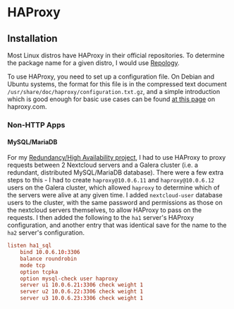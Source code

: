 <!--
SPDX-FileCopyrightText: 2023 - 2025 Eli Array Minkoff

SPDX-License-Identifier: CC-BY-SA-4.0
-->

# HAProxy

## Installation

Most Linux distros have HAProxy in their official repositories. To determine the package name for a given distro, I would use [Repology](https://repology.org/project/haproxy/versions).

To use HAProxy, you need to set up a configuration file. On Debian and Ubuntu systems, the format for this file is in the compressed text document `/usr/share/doc/haproxy/configuration.txt.gz`, and a simple introduction which is good enough for basic use cases can be found [at this page](https://www.haproxy.com/blog/haproxy-configuration-basics-load-balance-your-servers/) on haproxy.com.

### Non-HTTP Apps

#### MySQL/MariaDB

For my [Redundancy/High Availability project](https://github.com/eliminmax/cncs-journal/wiki/Working-Notes%3A-SEC440%3A-High-Availability-Project), I had to use HAProxy to proxy requests between 2 Nextcloud servers and a Galera cluster (i.e. a redundant, distributed MySQL/MariaDB database). There were a few extra steps to this - I had to create `haproxy@10.0.6.11` and `haproxy@10.0.6.12` users on the Galera cluster, which allowed `haproxy` to determine which of the servers were alive at any given time. I added `nextcloud-user` database users to the cluster, with the same password and permissions as those on the nextcloud servers themselves, to allow HAProxy to pass on the requests. I then added the following to the `ha1` server's HAProxy configuration, and another entry that was identical save for the name to the `ha2` server's configuration.

```conf
listen ha1_sql
	bind 10.0.6.10:3306
	balance roundrobin
	mode tcp
	option tcpka
	option mysql-check user haproxy
	server u1 10.0.6.21:3306 check weight 1
	server u2 10.0.6.22:3306 check weight 1
	server u3 10.0.6.23:3306 check weight 1
```
